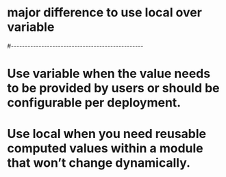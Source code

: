 # major difference to use local over variable
#------------------------------------------------
# Use variable when the value needs to be provided by users or should be configurable per deployment.
# Use local when you need reusable computed values within a module that won’t change dynamically.